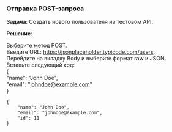### Отправка POST-запроса
**Задача**: Создать нового пользователя на тестовом API.  

**Решение**:  

Выберите метод POST.  
Введите URL: https://jsonplaceholder.typicode.com/users.  
Перейдите на вкладку Body и выберите формат raw и JSON.  
Вставьте следующий код:  
      {    
     "name": "John Doe",    
     "email": "johndoe@example.com"    
      }    
    

```
{  
    "name": "John Doe",  
    "email": "johndoe@example.com",  
    "id": 11  
}  
```
